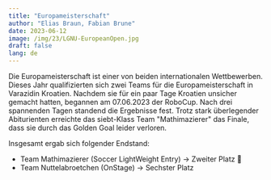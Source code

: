 ```yaml
---
title: "Europameisterschaft"
author: "Elias Braun, Fabian Brune"
date: 2023-06-12
image: /img/23/LGNU-EuropeanOpen.jpg
draft: false
lang: de
---
```


Die Europameisterschaft ist einer von beiden internationalen
Wettbewerben. Dieses Jahr qualifizierten sich zwei Teams
für die Europameisterschaft in Varazidin Kroatien. 
Nachdem sie für ein paar Tage Kroatien unsicher gemacht hatten, begannen 
am 07.06.2023 der RoboCup. Nach drei spannenden Tagen standend die Ergebnisse
fest. 
Trotz stark überlegender Abiturienten erreichte das siebt-Klass Team
"Mathimazierer" das Finale, dass sie durch das Golden Goal leider verloren.

Insgesamt ergab sich folgender Endstand:

 - Team Mathimazierer (Soccer LightWeight Entry) &rarr; Zweiter Platz 🥈
 - Team Nuttelabroetchen (OnStage) &rarr; Sechster Platz